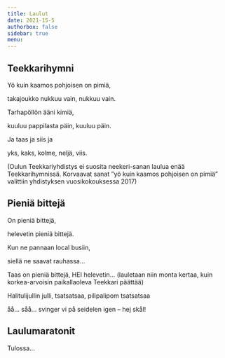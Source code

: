 ```yaml
---
title: Laulut
date: 2021-15-5
authorbox: false
sidebar: true
menu:
---
```


## Teekkarihymni
Yö kuin kaamos pohjoisen on pimiä,

takajoukko nukkuu vain, nukkuu vain.

Tarhapöllön ääni kimiä,

kuuluu pappilasta päin, kuuluu päin.

Ja taas ja siis ja

yks, kaks, kolme, neljä, viis.

(Oulun Teekkariyhdistys ei suosita neekeri-sanan laulua enää Teekkarihymnissä. Korvaavat sanat ”yö kuin kaamos pohjoisen on pimiä” valittiin yhdistyksen vuosikokouksessa 2017)

## Pieniä bittejä
On pieniä bittejä,

helevetin pieniä bittejä.

Kun ne pannaan local busiin,

siellä ne saavat rauhassa…

Taas on pieniä bittejä, HEI helevetin… (lauletaan niin monta kertaa, kuin korkea-arvoisin paikallaoleva Teekkari päättää)

Halitulijullin julli, tsatsatsaa, pilipalipom tsatsatsaa

åå… såå… svinger vi på seidelen igen – hej skål!

## Laulumaratonit
Tulossa...